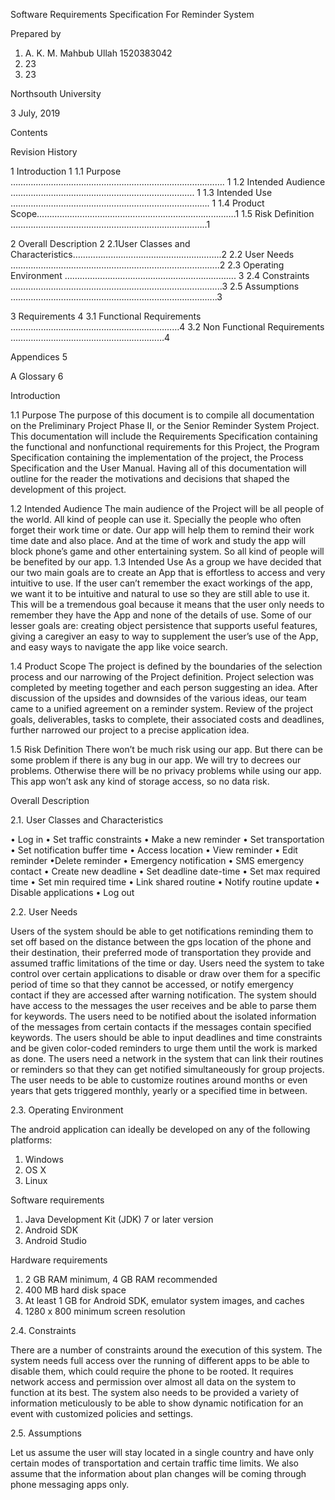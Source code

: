 Software Requirements Specification
For
Reminder System

Prepared by

1.	A. K. M. Mahbub Ullah       1520383042
2.	23
3.	23






Northsouth University

3 July, 2019











Contents

Revision History 

1 Introduction                                                                                                                           1
1.1 Purpose …………………………………………………………………………. 1
1.2 Intended Audience …………………………………………………………...…. 1
1.3 Intended Use ……………………………………………………………………. 1
1.4 Product Scope…………………………………………………………………….1
1.5 Risk Definition …………………………………………………………….……..1

2 Overall Description                                                                                                                2
2.1User Classes and Characteristics…………………………………………………..2
2.2 User Needs ………………………………………………………………………..2
2.3 Operating Environment ………………………………………….………………. 3
2.4 Constraints ………………………………………………………….……………..3
2.5 Assumptions …………………………………………………….………………...3

3 Requirements                                                                                                                           4
3.1 Functional Requirements …………………………………….……………………4
3.2 Non Functional Requirements ……………………………………………….……4

Appendices                                                                                                                                 5

A Glossary                                                                                                                                  6








 
Introduction

1.1	  Purpose
The purpose of this document is to compile all documentation on the Preliminary Project Phase II, or the Senior Reminder System Project. This documentation will include the Requirements Specification containing the functional and nonfunctional requirements for this Project, the Program Specification containing the implementation of the project, the Process Specification and the User Manual. Having all of this documentation will outline for the reader the motivations and decisions that shaped the development of this project.

1.2	  Intended Audience
The main audience of the Project will be all people of the world. All kind of people can use it. Specially the people who often forget their work time or date. Our app will help them to remind their work time date and also place. And at the time of work and study the app will block phone’s game and other entertaining system. So all kind of people will be benefited by our app.
1.3	 Intended Use
As a group we have decided that our two main goals are to create an App that is effortless to access and very intuitive to use. If the user can’t remember the exact workings of the app, we want it to be intuitive and natural to use so they are still able to use it. This will be a tremendous goal because it means that the user only needs to remember they have the App and none of the details of use. Some of our lesser goals are: creating object persistence that supports useful features, giving a caregiver an easy to way to supplement the user’s use of the App, and easy ways to navigate the app like voice search.

1.4	  Product Scope
The project is defined by the boundaries of the selection process and our narrowing of the
Project definition. Project selection was completed by meeting together and each person suggesting an idea. After discussion of the upsides and downsides of the various ideas, our team came to a unified agreement on a reminder system. Review of the project goals, deliverables, tasks to complete, their associated costs and deadlines, further narrowed our project to a precise application idea.

1.5	Risk Definition
There won’t be much risk using our app. But there can be some problem if there is any bug in our app. We will try to decrees our problems. Otherwise there will be no privacy problems while using our app. This app won’t ask any kind of storage access, so no data risk.

Overall Description

 2.1. User Classes and Characteristics

• Log in
• Set traffic constraints
• Make a new reminder
• Set transportation
• Set notification buffer time
• Access location
• View reminder
• Edit reminder
•Delete reminder
• Emergency notification
• SMS emergency contact
• Create new deadline
• Set deadline date-time
• Set max required time
• Set min required time
• Link shared routine
• Notify routine update
• Disable applications
• Log out

2.2. User Needs

Users of the system should be able to get notifications reminding them to set off based on the distance between the gps location of the phone and their destination, their preferred mode of transportation they provide and assumed traffic limitations of the time or day. Users need the system to take control over certain applications to disable or draw over them for a specific period of time so that they cannot be accessed, or notify emergency contact if they are accessed after warning notification. The system should have access to the messages the user receives and be able to parse them for keywords. The users need to be notified about the isolated information of the messages from certain contacts if the messages contain specified keywords. The users should be able to input deadlines and time constraints and be given color-coded reminders to urge them until the work is marked as done. The users need a network in the system that can link their routines or reminders so that they can get notified simultaneously for group projects. The user needs to be able to customize routines around months or even years that gets triggered monthly, yearly or a specified time in between.





2.3. Operating Environment

The android application can ideally be developed on any of the following platforms: 

1. Windows 
2. OS X 
3. Linux 

Software requirements 

1. Java Development Kit (JDK) 7 or later version 
2. Android SDK 
3. Android Studio 

Hardware requirements

1. 2 GB RAM minimum, 4 GB RAM recommended 
2. 400 MB hard disk space 
3. At least 1 GB for Android SDK, emulator system images, and caches 
4. 1280 x 800 minimum screen resolution

2.4. Constraints

There are a number of constraints around the execution of this system. The system needs full access over the running of different apps to be able to disable them, which could require the phone to be rooted. It requires network access and permission over almost all data on the system to function at its best. The system also needs to be provided a variety of information meticulously to be able to show dynamic notification for an event with customized policies and settings. 

2.5. Assumptions

Let us assume the user will stay located in a single country and have only certain modes of transportation and certain traffic time limits. We also assume that the information about plan changes will be coming through phone messaging apps only.

